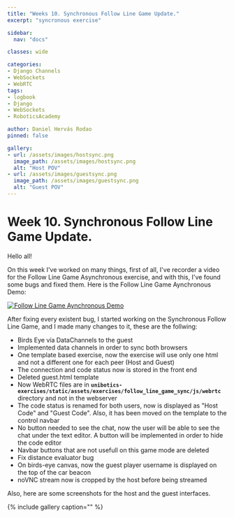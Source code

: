 ```yaml
---
title: "Weeks 10. Synchronous Follow Line Game Update."
excerpt: "syncronous exercise"

sidebar:
  nav: "docs"

classes: wide

categories:
- Django Channels
- WebSockets
- WebRTC
tags:
- logbook
- Django
- WebSockets
- RoboticsAcademy

author: Daniel Hervás Rodao
pinned: false

gallery:
- url: /assets/images/hostsync.png
  image_path: /assets/images/hostsync.png
  alt: "Host POV"
- url: /assets/images/guestsync.png
  image_path: /assets/images/guestsync.png
  alt: "Guest POV"
---
```


# Week 10. Synchronous Follow Line Game Update.

Hello all!

On this week I've worked on many things, first of all, I've recorder a video for the Follow Line Game Asynchronous exercise, and with this, 
I've found some bugs and fixed them. Here is the Follow Line Game Aynchronous Demo:

[![Follow Line Game Aynchronous Demo](https://img.youtube.com/vi/cdpJvTWEBHU/0.jpg)](https://www.youtube.com/watch?v=cdpJvTWEBHU)

After fixing every existent bug, I started working on the Synchronous Follow Line Game, and I made many changes to it, these are the follwing:

* Birds Eye vía DataChannels to the guest 
* Implemented data channels in order to sync both browsers
* One template based exercise, now the exercise will use only one html and not a different one for each peer (Host and Guest)
* The connection and code status now is stored in the front end
* Deleted guest.html template
* Now WebRTC files are in **`unibotics-exercises/static/assets/exercises/follow_line_game_sync/js/webrtc`** directory and not in the webserver
* The code status is renamed for both users, now is displayed as "Host Code" and "Guest Code". Also, it has been moved on the template to the control navbar
* No button needed to see the chat, now the user will be able to see the chat under the text editor. A button will be implemented in order to hide the code editor
* Navbar buttons that are not usefull on this game mode are deleted
* Fix distance evaluator bug
* On birds-eye canvas, now the guest player username is displayed on the top of the car beacon
* noVNC stream now is cropped by the host before being streamed   

Also, here are some screenshots for the host and the guest interfaces.

{% include gallery caption="" %}


